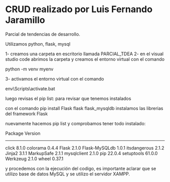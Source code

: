 # CRUD realizado por Luis Fernando Jaramillo

Parcial de tendencias de desarrollo.

Utilizamos python, flask, mysql

1- creamos una carpeta en escritorio llamada PARCIAL_TDEA
2- en el visual studio code abrimos la carpeta y creamos el entorno virtual con el comando

python -m venv myenv  

3- activamos el entorno virtual con el comando

env\Scripts\activate.bat


luego revisas el pip list: para revisar que tenemos instalados 

con el comando pip install Flask flask flask_mysqldb instalamos las librerias del framework Flask

nuevamente hacemos pip list y comprobamos tener todo instalado:

Package       Version
------------- -------
click         8.1.0
colorama      0.4.4
Flask         2.1.0
Flask-MySQLdb 1.0.1
itsdangerous  2.1.2
Jinja2        3.1.1
MarkupSafe    2.1.1
mysqlclient   2.1.0
pip           22.0.4
setuptools    61.0.0
Werkzeug      2.1.0
wheel         0.37.1

y procedemos con la ejecución del codigo, es importante aclarar que se utilizo base de datos MySQL y se utilizo el servidor XAMPP.
